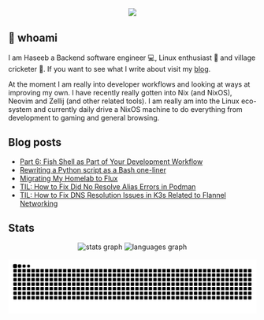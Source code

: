 <div align="center">
  <img height="150" src="https://gitlab.com/uploads/-/system/project/avatar/40020538/37decf44c034050aa85e287982dfc91d5841db78_1_.png"  />
</div>

## 👋 whoami

I am Haseeb a Backend software engineer 💻, Linux enthusiast 🐧 and village cricketer 🏏.
If you want to see what I write about visit my [blog](https://haseebmajid.dev/posts).

At the moment I am really into developer workflows and looking at ways at improving my own. I have recently really
gotten into Nix (and NixOS), Neovim and Zellij (and other related tools). I am really am into the Linux eco-system
and currently daily drive a NixOS machine to do everything from development to gaming and general browsing.

## Blog posts
<!-- BLOG-POST-LIST:START -->
- [Part 6: Fish Shell as Part of Your Development Workflow](https://haseebmajid.dev/posts/2024-07-01-part-6-fish-shell-as-part-of-your-development-workflow/)
- [Rewriting a Python script as a Bash one-liner](https://haseebmajid.dev/posts/2024-06-30-rewriting-a-python-script-as-a-bash-one-liner/)
- [Migrating My Homelab to Flux](https://haseebmajid.dev/posts/2024-06-17-migrating-my-homelab-to-flux/)
- [TIL: How to Fix Did No Resolve Alias Errors in Podman](https://haseebmajid.dev/posts/2024-06-15-til-how-to-fix-did-no-resolve-alias-errors-in-podman/)
- [TIL: How to Fix DNS Resolution Issues in K3s Related to Flannel Networking](https://haseebmajid.dev/posts/2024-06-02-til-how-to-fix-dns-resolution-issues-in-k3s-related-to-flannel-networking/)
<!-- BLOG-POST-LIST:END -->

## Stats

<div align="center">
  <img src="https://github-readme-stats.vercel.app/api?username=hmajid2301&hide_title=false&hide_rank=false&show_icons=true&include_all_commits=true&count_private=true&disable_animations=false&theme=dracula&locale=en&hide_border=false" height="150" alt="stats graph"  />
  <img src="https://github-readme-stats.vercel.app/api/top-langs?username=hmajid2301&locale=en&hide_title=false&layout=compact&card_width=320&langs_count=5&theme=dracula&hide_border=false" height="150" alt="languages graph"  />
</div>

<br clear="both">

<img src="https://raw.githubusercontent.com/hmajid2301/hmajid2301/output/snake.svg" alt="Snake animation" />

